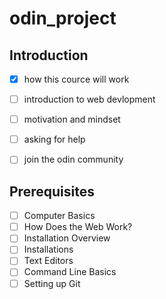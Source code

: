 # odin_project

## Introduction

 - [x] how this cource will work
 - [ ] introduction to web devlopment
 - [ ] motivation and mindset
 - [ ] asking for help
 - [ ] join the odin community


## Prerequisites

 - [ ] Computer Basics
 - [ ] How Does the Web Work?
 - [ ] Installation Overview
 - [ ] Installations
 - [ ] Text Editors
 - [ ] Command Line Basics
 - [ ] Setting up  Git
